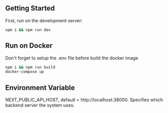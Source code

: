 ## Getting Started
First, run on the development server:

```bash
npm i && npm run dev
```

## Run on Docker
Don't forget to setup the .env file before build the docker image

```bash
npm i && npm run build 
docker-compose up
```

## Environment Variable
NEXT_PUBLIC_API_HOST, default = http://localhost:38000. Specifies which backend server the system uses.
